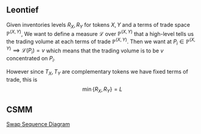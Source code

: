 ## Leontief

Given inventories levels $R_X, R_Y$ for tokens $X,Y$ and a terms of trade space $\mathbb{P}^{(X,Y)}$, We want to define a measure $\mathcal{L}$ over $\mathbb{P}^{(X,Y)}$ that a high-level tells us the trading volume at each terms of trade $\mathbb{P}^{(X,Y)}$. Then we want at $P_i \in \mathbb{P}^{(X,Y)} \implies \mathcal{L} (P_i) = v$ which means that the trading volume is to be $v$ concentrated on $P_i$.

However since $T_X, T_Y$ are complementary tokens we have fixed terms of trade, this is
$$
\min \big \{ R_X, R_Y\big\} = L
$$


## CSMM
[Swap Sequence Diagram](./docs/swapSequenceDiagram.excalidraw.png)
